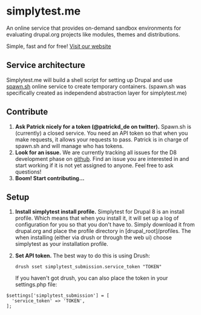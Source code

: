simplytest.me
=============

An online service that provides on-demand sandbox environments for
evaluating drupal.org projects like modules, themes and distributions.

Simple, fast and for free! [Visit our website](https://simplytest.me/)


Service architecture
--------------------

Simplytest.me will build a shell script for setting up Drupal and use
[spawn.sh](https://spawn.sh/) online service to create temporary containers.
(spawn.sh was specifically created as independend abstraction layer for
simplytest.me)


Contribute
----------

1. **Ask Patrick nicely for a token (@patrickd_de on twitter).**
    Spawn.sh is (currently) a closed service. You need an API token so that
    when you make requests, it allows your requests to pass. Patrick is in
    charge of spawn.sh and will manage who has tokens.
2. **Look for an issue.**
    We are currently tracking all issues for the D8 development phase on
    [github](https://github.com/yanniboi/simplytest/issues).
    Find an issue you are interested in and start working if it is not yet
    assigned to anyone.
    Feel free to ask questions!
3. **Boom! Start contributing...**


Setup
-----

1. **Install simplytest install profile.**
    Simplytest for Drupal 8 is an install profile. Which means that when you
    install it, it will set up a log of configuration for you so that you don't
    have to. Simply download it from drupal.org and place the profile directory
    in [drupal_root]/profiles. The when installing (either via drush or through
    the web ui) choose simplytest as your installation profile.
2. **Set API token.**
    The best way to do this is using Drush:

    `drush sset simplytest_submission.service_token "TOKEN"`

    If you haven't got drush, you can also place the token in your settings.php
    file:

```
$settings['simplytest_submission'] = [
  'service_token' => 'TOKEN',
];
```
